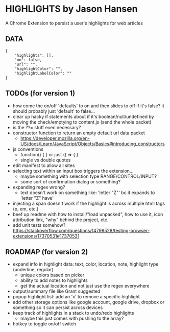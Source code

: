 # HIGHLIGHTS by Jason Hansen
A Chrome Extension to persist a user's highlights for web articles

## DATA
```
{
    "highlights": [],
    "on": false,
    "url": "",
    "highlightColor": "",
    "highlightLabelColor": ""
}
```

## TODOs (for version 1)
- how come the on/off 'defaults' to on and then slides to off if it's false? it should probably just 'default' to false...
- clear up hacky if statements about if it's boolean/null/undefined by moving the check/emptying to content.js (send the whole packet)
- is the ??= stuff even necessary?
- constructor function to return an empty default url data packet
    - https://developer.mozilla.org/en-US/docs/Learn/JavaScript/Objects/Basics#introducing_constructors
- js conventions
    - function() { } or just () => { }
    - single vs double quotes
- edit manifest to allow all sites
- selecting text within an input box triggers the extension...
    - maybe something with selection type RANGE/CONTROL/INPUT?
    - some sort of confirmation dialog or something?
- expanding regex wrong?
    - text doesn't work on something like: 'letter "Z"' bc it expands to 'letter "Z" have'
- injecting a span doesn't work if the highlight is across multiple html tags (p, em, etc.)
- beef up readme with how to install/"load unpacked", how to use it, icon attribution link, "why" behind the project, etc.
- add unit tests somehow? https://stackoverflow.com/questions/14798528/testing-browser-extensions/17370531#17370531

## ROADMAP (for version 2)
- expand info in highlight data: text, color, location, note, highlight type (underline, regular)
    - unique colors based on picker
    - ability to add notes to highlights
    - get the actual location and not just use the regex everywhere
- output/summary file like Grant suggested
- popup highlight list: add an 'x' to remove a specific highlight
- add other storage options like google account, google drive, dropbox or something so it can persist across devices
- keep track of highlights in a stack to undo/redo highlights
    - maybe this just comes with pushing to the array?
- hotkey to toggle on/off switch